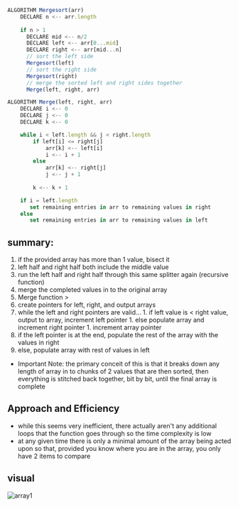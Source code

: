 ```javascript
ALGORITHM Mergesort(arr)
    DECLARE n <-- arr.length
           
    if n > 1
      DECLARE mid <-- n/2
      DECLARE left <-- arr[0...mid]
      DECLARE right <-- arr[mid...n]
      // sort the left side
      Mergesort(left)
      // sort the right side
      Mergesort(right)
      // merge the sorted left and right sides together
      Merge(left, right, arr)

ALGORITHM Merge(left, right, arr)
    DECLARE i <-- 0
    DECLARE j <-- 0
    DECLARE k <-- 0

    while i < left.length && j < right.length
        if left[i] <= right[j]
            arr[k] <-- left[i]
            i <-- i + 1
        else
            arr[k] <-- right[j]
            j <-- j + 1
            
        k <-- k + 1

    if i = left.length
       set remaining entries in arr to remaining values in right
    else
       set remaining entries in arr to remaining values in left
```

## summary:

1. if the provided array has more than 1 value, bisect it
  1. left half and right half both include the middle value
  1. run the left half and right half through this same splitter again (recursive function)
  1. merge the completed values in to the original array
1. Merge function >
  1. create pointers for left, right, and output arrays
  1. while the left and right pointers are valid...
    1. if left value is < right value, output to array, increment left pointer
    1. else populate array and increment right pointer
    1. increment array pointer
  1. if the left pointer is at the end, populate the rest of the array with the values in right
  1. else, populate array with rest of values in left

- Important Note: the primary conceit of this is that it breaks down any length of array in to chunks of 2 values that are then sorted, then everything is stitched back together, bit by bit, until the final array is complete

## Approach and Efficiency

- while this seems very inefficient, there actually aren't any additional loops that the function goes through so the time complexity is low
- at any given time there is only a minimal amount of the array being acted upon so that, provided you know where you are in the array, you only have 2 items to compare

## visual

![array1](/assets/array1.jpg)
